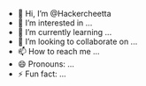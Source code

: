- 👋 Hi, I’m @Hackercheetta
- 👀 I’m interested in ...
- 🌱 I’m currently learning ...
- 💞️ I’m looking to collaborate on ...
- 📫 How to reach me ...
- 😄 Pronouns: ...
- ⚡ Fun fact: ...

<!---
Hackercheetta/Hackercheetta is a ✨ special ✨ repository because its `README.md` (this file) appears on your GitHub profile.
You can click the Preview link to take a look at your changes.
--->
